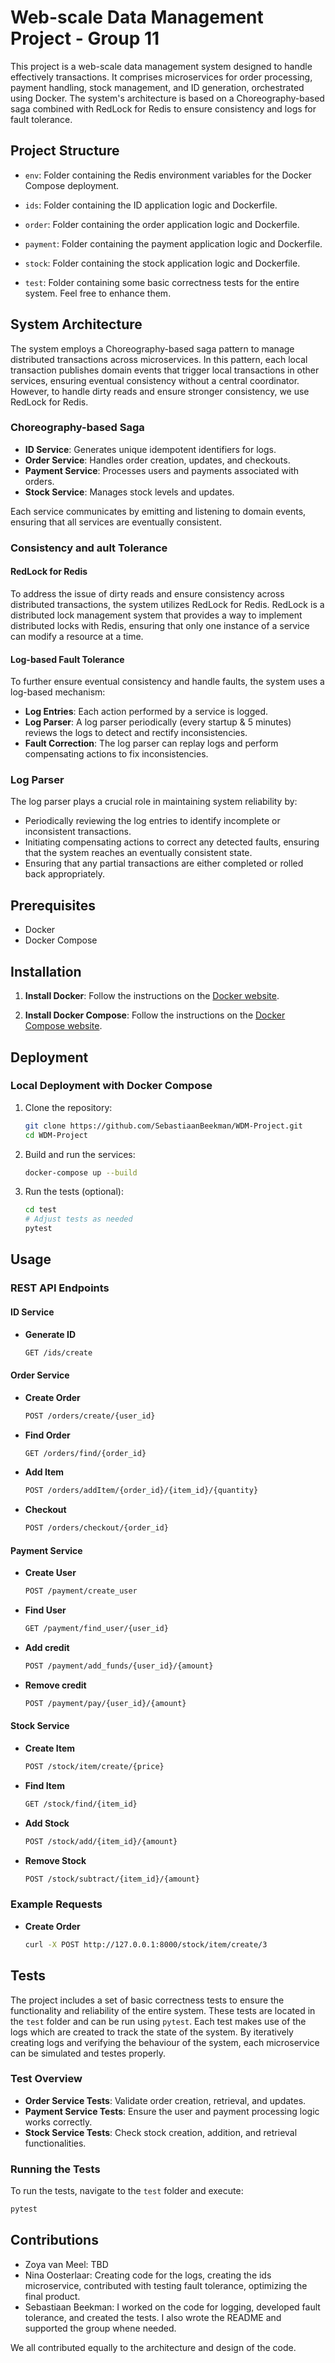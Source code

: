 # Web-scale Data Management Project - Group 11

This project is a web-scale data management system designed to handle effectively transactions. It comprises microservices for order processing, payment handling, stock management, and ID generation, orchestrated using Docker. The system's architecture is based on a Choreography-based saga combined with RedLock for Redis to ensure consistency and logs for fault tolerance.

## Project Structure

- `env`: 
    Folder containing the Redis environment variables for the Docker Compose deployment.

- `ids`: 
    Folder containing the ID application logic and Dockerfile.

- `order`: 
    Folder containing the order application logic and Dockerfile.

- `payment`: 
    Folder containing the payment application logic and Dockerfile.

- `stock`: 
    Folder containing the stock application logic and Dockerfile.

- `test`: 
    Folder containing some basic correctness tests for the entire system. Feel free to enhance them.

## System Architecture

The system employs a Choreography-based saga pattern to manage distributed transactions across microservices. In this pattern, each local transaction publishes domain events that trigger local transactions in other services, ensuring eventual consistency without a central coordinator. However, to handle dirty reads and ensure stronger consistency, we use RedLock for Redis.

### Choreography-based Saga

- **ID Service**: Generates unique idempotent identifiers for logs.
- **Order Service**: Handles order creation, updates, and checkouts.
- **Payment Service**: Processes users and payments associated with orders.
- **Stock Service**: Manages stock levels and updates.

Each service communicates by emitting and listening to domain events, ensuring that all services are eventually consistent.

### Consistency and ault Tolerance

#### RedLock for Redis

To address the issue of dirty reads and ensure consistency across distributed transactions, the system utilizes RedLock for Redis. RedLock is a distributed lock management system that provides a way to implement distributed locks with Redis, ensuring that only one instance of a service can modify a resource at a time.

#### Log-based Fault Tolerance

To further ensure eventual consistency and handle faults, the system uses a log-based mechanism:

- **Log Entries**: Each action performed by a service is logged.
- **Log Parser**: A log parser periodically (every startup & 5 minutes) reviews the logs to detect and rectify inconsistencies.
- **Fault Correction**: The log parser can replay logs and perform compensating actions to fix inconsistencies.

### Log Parser

The log parser plays a crucial role in maintaining system reliability by:

- Periodically reviewing the log entries to identify incomplete or inconsistent transactions.
- Initiating compensating actions to correct any detected faults, ensuring that the system reaches an eventually consistent state.
- Ensuring that any partial transactions are either completed or rolled back appropriately.

## Prerequisites

- Docker
- Docker Compose

## Installation

1. **Install Docker**: Follow the instructions on the [Docker website](https://docs.docker.com/get-docker/).

2. **Install Docker Compose**: Follow the instructions on the [Docker Compose website](https://docs.docker.com/compose/install/).

## Deployment

### Local Deployment with Docker Compose

1. Clone the repository:
    ```sh
    git clone https://github.com/SebastiaanBeekman/WDM-Project.git
    cd WDM-Project
    ```

2. Build and run the services:
    ```sh
    docker-compose up --build
    ```

3. Run the tests (optional):
    ```sh
    cd test
    # Adjust tests as needed
    pytest
    ```

## Usage

### REST API Endpoints

#### ID Service

- **Generate ID**
    ```sh
    GET /ids/create
    ```

#### Order Service

- **Create Order**
    ```sh
    POST /orders/create/{user_id}
    ```

- **Find Order**
    ```sh
    GET /orders/find/{order_id}
    ```

- **Add Item**
    ```sh
    POST /orders/addItem/{order_id}/{item_id}/{quantity}
    ```

- **Checkout**
    ```sh
    POST /orders/checkout/{order_id}
    ```

#### Payment Service

- **Create User**
    ```sh
    POST /payment/create_user
    ```

- **Find User**
    ```sh
    GET /payment/find_user/{user_id}
    ```

- **Add credit**
    ```sh
    POST /payment/add_funds/{user_id}/{amount}
    ```

- **Remove credit**
    ```sh
    POST /payment/pay/{user_id}/{amount}
    ```

#### Stock Service

- **Create Item**
    ```sh
    POST /stock/item/create/{price}
    ```

- **Find Item**
    ```sh
    GET /stock/find/{item_id}
    ```

- **Add Stock**
    ```sh
    POST /stock/add/{item_id}/{amount}
    ```

- **Remove Stock**
    ```sh
    POST /stock/subtract/{item_id}/{amount}
    ```

### Example Requests

- **Create Order**
    ```sh
    curl -X POST http://127.0.0.1:8000/stock/item/create/3
    ```

## Tests

The project includes a set of basic correctness tests to ensure the functionality and reliability of the entire system. These tests are located in the `test` folder and can be run using `pytest`. Each test makes use of the logs which are created to track the state of the system. By iteratively creating logs and verifying the behaviour of the system, each microservice can be simulated and testes properly. 

### Test Overview
- **Order Service Tests**: Validate order creation, retrieval, and updates.
- **Payment Service Tests**: Ensure the user and payment processing logic works correctly.
- **Stock Service Tests**: Check stock creation, addition, and retrieval functionalities.

### Running the Tests

To run the tests, navigate to the `test` folder and execute:

```sh
pytest
```

## Contributions

* Zoya van Meel: TBD
* Nina Oosterlaar: Creating code for the logs, creating the ids microservice, contributed with testing fault tolerance, optimizing the final product.
* Sebastiaan Beekman: I worked on the code for logging, developed fault tolerance, and created the tests. I also wrote the README and supported the group whene needed.

We all contributed equally to the architecture and design of the code.